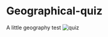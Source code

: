 # Geographical-quiz
A little geography test
![quiz](https://user-images.githubusercontent.com/114185457/196255992-fb053845-9bdd-458a-8041-090c70fb5c1b.gif)
